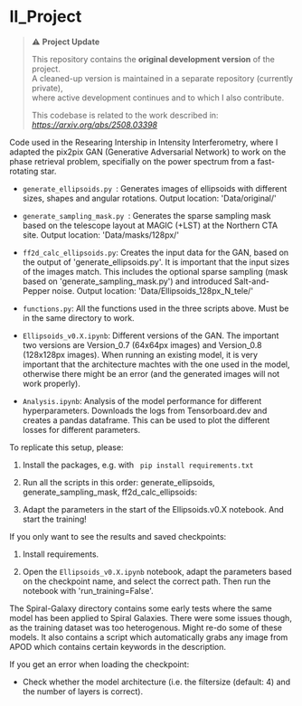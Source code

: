 # II_Project

> ⚠️ **Project Update**
>
> This repository contains the **original development version** of the project.  
> A cleaned-up version is maintained in a separate repository (currently private),  
> where active development continues and to which I also contribute.
>
> This codebase is related to the work described in:  
> *https://arxiv.org/abs/2508.03398*  


Code used in the Researing Intership in Intensity Interferometry, where I adapted the pix2pix GAN (Generative Adversarial Network) to work on the phase retrieval problem, specifially on the power spectrum from a fast-rotating star. 


- ```generate_ellipsoids.py ```: Generates images of ellipsoids with different sizes, shapes and angular rotations. 
Output location: 'Data/original/' 

- ```generate_sampling_mask.py ```: Generates the sparse sampling mask based on the telescope layout at MAGIC (+LST) at the Northern CTA site.
Output location: 'Data/masks/128px/'

- ```ff2d_calc_ellipsoids.py```: Creates the input data for the GAN, based on the output of 'generate_ellipsoids.py'. It is important that the input sizes of the images match. This includes the optional sparse sampling (mask based on 'generate_sampling_mask.py') and introduced Salt-and-Pepper noise. 
Output location: 'Data/Ellipsoids_128px_N_tele/'

- ```functions.py```: All the functions used in the three scripts above. Must be in the same directory to work. 

- ```Ellipsoids_v0.X.ipynb```: Different versions of the GAN. The important two versions are Version_0.7 (64x64px images) and Version_0.8 (128x128px images). When running an existing model, it is very important that the architecture machtes with the one used in the model, otherwise there might be an error (and the generated images will not work properly). 

- ```Analysis.ipynb```: Analysis of the model performance for different hyperparameters. Downloads the logs from Tensorboard.dev and creates a pandas dataframe. This can be used to plot the different losses for different parameters. 



To replicate this setup, please:

1. Install the packages, e.g. with ``` pip install requirements.txt```

2. Run all the scripts in this order: generate_ellipsoids, generate_sampling_mask, ff2d_calc_ellipsoids:

3. Adapt the parameters in the start of the Ellipsoids.v0.X notebook. And start the training!



If you only want to see the results and saved checkpoints:

1. Install requirements. 

2. Open the ```Ellipsoids_v0.X.ipynb``` notebook, adapt the parameters based on the checkpoint name, and select the correct path. Then run the notebook with 'run_training=False'. 


The Spiral-Galaxy directory contains some early tests where the same model has been applied to Spiral Galaxies. There were some issues though, as the training dataset was too heterogenous. Might re-do some of these models. It also contains a script which automatically grabs any image from APOD which contains certain keywords in the description. 


If you get an error when loading the checkpoint:
- Check whether the model architecture (i.e. the filtersize (default: 4) and the number of layers is correct). 
